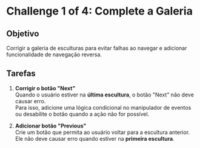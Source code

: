 # Challenge 1 of 4: Complete a Galeria

## Objetivo

Corrigir a galeria de esculturas para evitar falhas ao navegar e adicionar funcionalidade de navegação reversa.

## Tarefas

1. **Corrigir o botão "Next"**  
   Quando o usuário estiver na **última escultura**, o botão "Next" não deve causar erro.  
   Para isso, adicione uma lógica condicional no manipulador de eventos ou desabilite o botão quando a ação não for possível.

2. **Adicionar botão "Previous"**  
   Crie um botão que permita ao usuário voltar para a escultura anterior.  
   Ele não deve causar erro quando estiver na **primeira escultura**.
